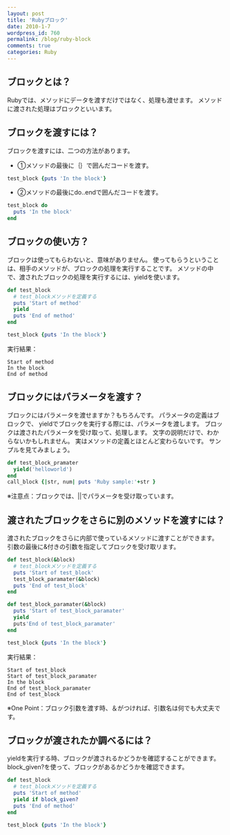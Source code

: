 ```yaml
---
layout: post
title: 'Rubyブロック'
date: 2010-1-7
wordpress_id: 760
permalink: /blog/ruby-block
comments: true
categories: Ruby
---
```

## ブロックとは？
Rubyでは、メソッドにデータを渡すだけではなく、処理も渡せます。
メソッドに渡された処理はブロックといいます。

## ブロックを渡すには？
ブロックを渡すには、二つの方法があります。
+ ①メソッドの最後に｛｝で囲んだコードを渡す。

```ruby
test_block {puts 'In the block'}
```

+ ②メソッドの最後にdo..endで囲んだコードを渡す。

```ruby
test_block do
  puts 'In the block'
end
```

## ブロックの使い方？
ブロックは使ってもらわないと、意味がありません。
使ってもらうということは、相手のメソッドが、ブロックの処理を実行することです。
メソッドの中で、渡されたブロックの処理を実行するには、yieldを使います。

```ruby
def test_block
  # test_blockメソッドを定義する
  puts 'Start of method'
  yield
  puts 'End of method'
end

test_block {puts 'In the block'}
```

実行結果：

```plain
Start of method
In the block
End of method
```

## ブロックにはパラメータを渡す？
ブロックにはパラメータを渡せますか？もちろんです。
パラメータの定義はブロックで、
yieldでブロックを実行する際には、パラメータを渡します。
ブロックは渡されたパラメータを受け取って、処理します。
文字の説明だけで、わからないかもしれません。
実はメソッドの定義とほとんど変わらないです。
サンプルを見てみましょう。

```ruby
def test_block_pramater
  yield('helloworld')
end
call_block {|str, num| puts 'Ruby sample:'+str }
```
※注意点：ブロックでは、||でパラメータを受け取っています。

## 渡されたブロックをさらに別のメソッドを渡すには？
渡されたブロックをさらに内部で使っているメソッドに渡すことができます。
引数の最後に&付きの引数を指定してブロックを受け取リます。

```ruby
def test_block(&block)
  # test_blockメソッドを定義する
  puts 'Start of test_block'
  test_block_paramater(&block)
  puts 'End of test_block'
end

def test_block_paramater(&block)
  puts 'Start of test_block_paramater'
  yield
  puts'End of test_block_paramater'
end

test_block {puts 'In the block'}
```

実行結果：

```plain
Start of test_block
Start of test_block_paramater
In the block
End of test_block_paramater
End of test_block
```

※One Point：ブロック引数を渡す時、＆がつければ、引数名は何でも大丈夫です。

## ブロックが渡されたか調べるには？
yieldを実行する時、ブロックが渡されるかどうかを確認することができます。
block_given?を使って、ブロックがあるかどうかを確認できます。

```ruby
def test_block
  # test_blockメソッドを定義する
  puts 'Start of method'
  yield if block_given?
  puts 'End of method'
end

test_block {puts 'In the block'}
```
